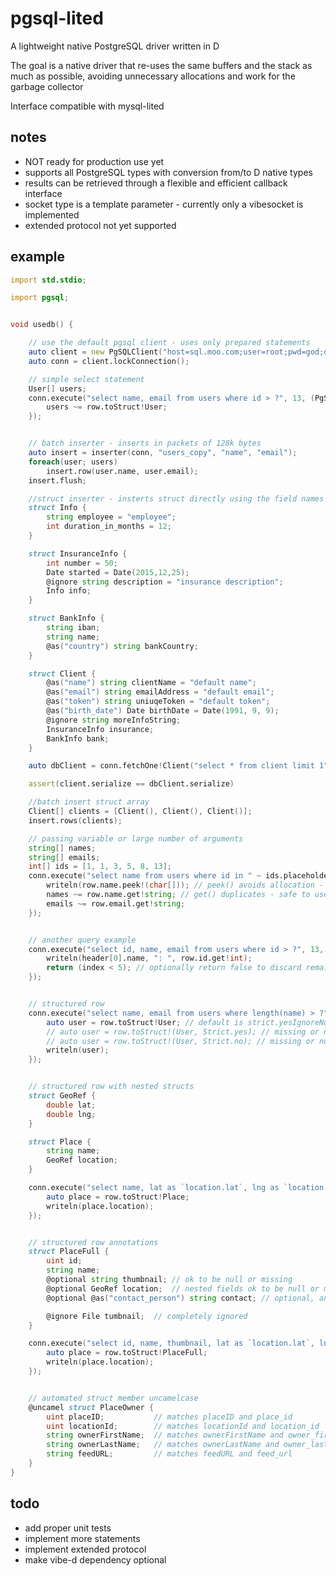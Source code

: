 # pgsql-lited
A lightweight native PostgreSQL driver written in D

The goal is a native driver that re-uses the same buffers and the stack as much as possible,
avoiding unnecessary allocations and work for the garbage collector

Interface compatible with mysql-lited


## notes
- NOT ready for production use yet
- supports all PostgreSQL types with conversion from/to D native types
- results can be retrieved through a flexible and efficient callback interface
- socket type is a template parameter - currently only a vibesocket is implemented
- extended protocol not yet supported


## example
```d
import std.stdio;

import pgsql;


void usedb() {

	// use the default pgsql client - uses only prepared statements
	auto client = new PgSQLClient("host=sql.moo.com;user=root;pwd=god;db=mew");
	auto conn = client.lockConnection();

	// simple select statement
	User[] users;
	conn.execute("select name, email from users where id > ?", 13, (PgSQLRow row) {
		users ~= row.toStruct!User;
	});


	// batch inserter - inserts in packets of 128k bytes
	auto insert = inserter(conn, "users_copy", "name", "email");
	foreach(user; users)
		insert.row(user.name, user.email);
	insert.flush;

	//struct inserter - insterts struct directly using the field names and UDAs.
	struct Info {
		string employee = "employee";
		int duration_in_months = 12;
	}

	struct InsuranceInfo {
		int number = 50;
		Date started = Date(2015,12,25);
		@ignore string description = "insurance description";
		Info info;
	}

	struct BankInfo {
		string iban;
		string name;
		@as("country") string bankCountry;
	}

	struct Client {
		@as("name") string clientName = "default name";
		@as("email") string emailAddress = "default email";
		@as("token") string uniuqeToken = "default token";
		@as("birth_date") Date birthDate = Date(1991, 9, 9);
		@ignore string moreInfoString;
		InsuranceInfo insurance;
		BankInfo bank;
	}

	auto dbClient = conn.fetchOne!Client("select * from client limit 1");

	assert(client.serialize == dbClient.serialize)

	//batch insert struct array
	Client[] clients = [Client(), Client(), Client()];
	insert.rows(clients);

	// passing variable or large number of arguments
	string[] names;
	string[] emails;
	int[] ids = [1, 1, 3, 5, 8, 13];
	conn.execute("select name from users where id in " ~ ids.placeholders, ids, (PgSQLRow row) {
		writeln(row.name.peek!(char[])); // peek() avoids allocation - cannot use result outside delegate
		names ~= row.name.get!string; // get() duplicates - safe to use result outside delegate
		emails ~= row.email.get!string;
	});


	// another query example
	conn.execute("select id, name, email from users where id > ?", 13, (size_t index /*optional*/, PgSQLHeader header /*optional*/, PgSQLRow row) {
		writeln(header[0].name, ": ", row.id.get!int);
		return (index < 5); // optionally return false to discard remaining results
	});


	// structured row
	conn.execute("select name, email from users where length(name) > ?", 5, (PgSQLRow row) {
		auto user = row.toStruct!User; // default is strict.yesIgnoreNull - a missing field in the row will throw
		// auto user = row.toStruct!(User, Strict.yes); // missing or null will throw
		// auto user = row.toStruct!(User, Strict.no); // missing or null will just be ignored
		writeln(user);
	});


	// structured row with nested structs
	struct GeoRef {
		double lat;
		double lng;
	}

	struct Place {
		string name;
		GeoRef location;
	}

	conn.execute("select name, lat as `location.lat`, lng as `location.lng` from places", (PgSQLRow row) {
		auto place = row.toStruct!Place;
		writeln(place.location);
	});


	// structured row annotations
	struct PlaceFull {
		uint id;
		string name;
		@optional string thumbnail;	// ok to be null or missing
		@optional GeoRef location;	// nested fields ok to be null or missing
		@optional @as("contact_person") string contact; // optional, and sourced from field contact_person instead

		@ignore File tumbnail;	// completely ignored
	}

	conn.execute("select id, name, thumbnail, lat as `location.lat`, lng as `location.lng`, contact_person from places", (PgSQLRow row) {
		auto place = row.toStruct!PlaceFull;
		writeln(place.location);
	});


	// automated struct member uncamelcase
	@uncamel struct PlaceOwner {
		uint placeID;			// matches placeID and place_id
		uint locationId;		// matches locationId and location_id
		string ownerFirstName;	// matches ownerFirstName and owner_first_name
		string ownerLastName;	// matches ownerLastName and owner_last_name
		string feedURL;			// matches feedURL and feed_url
	}
}
```

## todo
- add proper unit tests
- implement more statements
- implement extended protocol
- make vibe-d dependency optional
